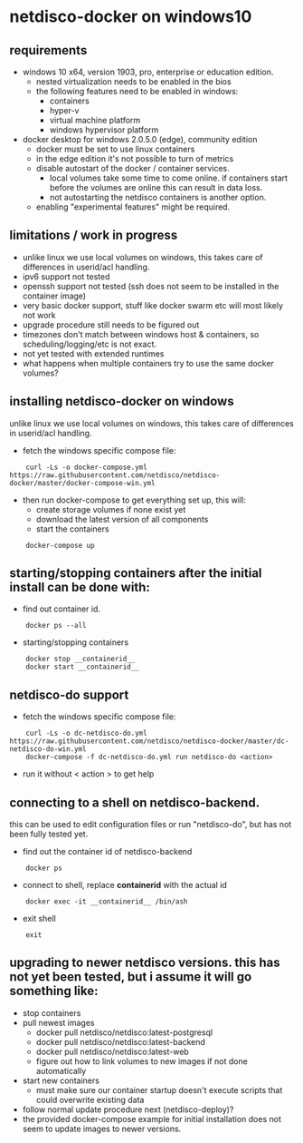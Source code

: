# netdisco-docker on windows10

## requirements

* windows 10 x64, version 1903, pro, enterprise or education edition.
  * nested virtualization needs to be enabled in the bios
  * the following features need to be enabled in windows:
    * containers
    * hyper-v
    * virtual machine platform
    * windows hypervisor platform 
* docker desktop for windows 2.0.5.0 (edge), community edition
  * docker must be set to use linux containers
  * in the edge edition it's not possible to turn of metrics
  * disable autostart of the docker / container services.
    * local volumes take some time to come online. if containers start before the volumes are online this can result in data loss.
    * not autostarting the netdisco containers is another option.
  * enabling "experimental features" might be required.

## limitations / work in progress

* unlike linux we use local volumes on windows, this takes care of differences in userid/acl handling.
* ipv6 support not tested
* openssh support not tested (ssh does not seem to be installed in the container image)
* very basic docker support, stuff like docker swarm etc will most likely not work
* upgrade procedure still needs to be figured out
* timezones don't match between windows host & containers, so scheduling/logging/etc is not exact.
* not yet tested with extended runtimes
* what happens when multiple containers try to use the same docker volumes?

## installing netdisco-docker on windows

unlike linux we use local volumes on windows, this takes care of differences in
userid/acl handling.

* fetch the windows specific compose file:
```shell script
    curl -Ls -o docker-compose.yml https://raw.githubusercontent.com/netdisco/netdisco-docker/master/docker-compose-win.yml
```
* then run docker-compose to get everything set up, this will:
  * create storage volumes if none exist yet
  * download the latest version of all components
  * start the containers 
```shell script
    docker-compose up
```

## starting/stopping containers after the initial install can be done with:

* find out container id.
```shell script
    docker ps --all
```
* starting/stopping containers
```shell script
    docker stop __containerid__
    docker start __containerid__
```

## netdisco-do support

* fetch the windows specific compose file:
```shell script
    curl -Ls -o dc-netdisco-do.yml https://raw.githubusercontent.com/netdisco/netdisco-docker/master/dc-netdisco-do-win.yml
    docker-compose -f dc-netdisco-do.yml run netdisco-do <action>
```
* run it without < action > to get help

## connecting to a shell on netdisco-backend.

this can be used to edit configuration files or run "netdisco-do", but has not been fully tested yet. 

* find out the container id of netdisco-backend
```shell script
    docker ps
```
* connect to shell, replace __containerid__  with the actual id
```shell script
    docker exec -it __containerid__ /bin/ash
```
* exit shell
```shell script
    exit
```

## upgrading to newer netdisco versions. this has not yet been tested, but i assume it will go something like:

* stop containers
* pull newest images
  * docker pull netdisco/netdisco:latest-postgresql
  * docker pull netdisco/netdisco:latest-backend
  * docker pull netdisco/netdisco:latest-web
  * figure out how to link volumes to new images if not done automatically
* start new containers
  * must make sure our container startup doesn't execute scripts that could overwrite existing data
* follow normal update procedure next (netdisco-deploy)?
* the provided docker-compose example for initial installation does not seem to update images to newer versions.
